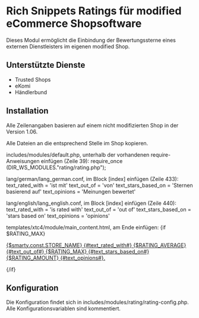 # Rich Snippets Ratings für modified eCommerce Shopsoftware
Dieses Modul ermöglicht die Einbindung der Bewertungssterne eines externen Dienstleisters im eigenen modified Shop.

## Unterstützte Dienste
- Trusted Shops
- eKomi
- Händlerbund

## Installation
Alle Zeilenangaben basieren auf einem nicht modifizierten Shop in der Version 1.06.

Alle Dateien an die entsprechend Stelle im Shop kopieren.

includes/modules/default.php, unterhalb der vorhandenen require-Anweisungen einfügen (Zeile 39):
	require_once (DIR_WS_MODULES."rating/rating.php");

lang/german/lang_german.conf, im Block [index] einfügen (Zeile 433):
	text_rated_with = 'ist mit'
	text_out_of = 'von'
	text_stars_based_on = 'Sternen basierend auf'
	text_opinions = 'Meinungen bewertet'

lang/english/lang_english.conf, im Block [index] einfügen (Zeile 440):
	text_rated_with = 'is rated with'
	text_out_of = 'out of'
	text_stars_based_on = 'stars based on'
	text_opinions = 'opinions'

templates/xtc4/module/main_content.html, am Ende einfügen:
	{if $RATING_MAX}
	<p class="textCenter clearBoth" itemscope itemtype="http://data-vocabulary.org/Review-aggregate">
		<a target="_blank" href="{$RATING_URL}">
			<span itemprop="itemreviewed">{$smarty.const.STORE_NAME}</span> {#text_rated_with#} <span itemprop="rating" itemscope itemtype="http://data-vocabulary.org/Rating"><span itemprop="average">{$RATING_AVERAGE}</span> {#text_out_of#} <span itemprop="best">{$RATING_MAX}</span></span> {#text_stars_based_on#} <span itemprop="votes">{$RATING_AMOUNT}</span> {#text_opinions#}.
		</a>
	</p>
	{/if}

## Konfiguration

Die Konfiguration findet sich in includes/modules/rating/rating-config.php. Alle Konfigurationsvariablen sind kommentiert. 

